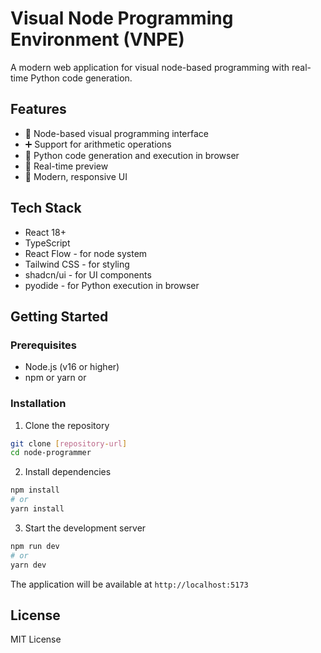 # Visual Node Programming Environment (VNPE)

A modern web application for visual node-based programming with real-time Python code generation.

## Features

- 🔄 Node-based visual programming interface
- ➕ Support for arithmetic operations
- 🐍 Python code generation and execution in browser
- 🎯 Real-time preview
- 🎨 Modern, responsive UI

## Tech Stack

- React 18+
- TypeScript
- React Flow - for node system
- Tailwind CSS - for styling
- shadcn/ui - for UI components
- pyodide - for Python execution in browser

## Getting Started

### Prerequisites

- Node.js (v16 or higher)
- npm or yarn or

### Installation

1. Clone the repository
```bash
git clone [repository-url]
cd node-programmer
```

2. Install dependencies
```bash
npm install
# or
yarn install
```

3. Start the development server
```bash
npm run dev
# or
yarn dev
```

The application will be available at `http://localhost:5173`

## License

MIT License
